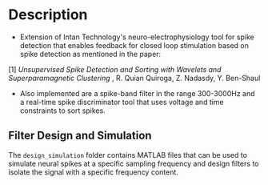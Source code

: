 # Description
* Extension of Intan Technology's neuro-electrophysiology tool for spike detection that 
enables feedback for closed loop stimulation based on spike detection as mentioned in the paper:

[1] *Unsupervised Spike Detection and Sorting with Wavelets and Superparamagnetic Clustering* , R. Quian Quiroga, Z. Nadasdy, Y. Ben-Shaul

* Also implemented are a spike-band filter in the range 300-3000Hz and a real-time spike discriminator tool that uses voltage and time constraints to sort spikes.

## Filter Design and Simulation

The `design_simulation` folder contains MATLAB files that can be used to simulate neural spikes at a specific sampling frequency and design filters to isolate the signal with a specific frequency content.
